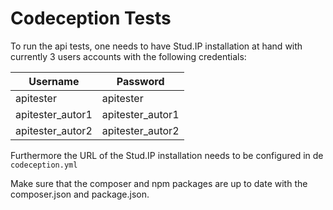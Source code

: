 # Codeception Tests

To run the api tests, one needs to have Stud.IP installation at hand with currently 3 users accounts with the following credentials:

| Username         | Password         |
| ---------------- | ---------------- |
| apitester        | apitester        |
| apitester_autor1 | apitester_autor1 |
| apitester_autor2 | apitester_autor2 |

Furthermore the URL of the Stud.IP installation needs to be configured in de `codeception.yml`

Make sure that the composer and npm packages are up to date with the composer.json and package.json.